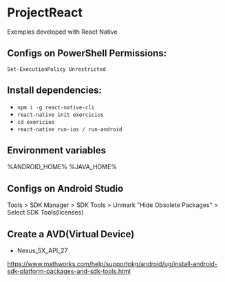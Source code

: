 # ProjectReact
Exemples developed with React Native

## Configs on PowerShell Permissions:

`Set-ExecutionPolicy Unrestricted`

## Install dependencies:

- `npm i -g react-native-cli`
- `react-native init exercicios`
- `cd exericios`
- `react-native run-ios / run-android`

## Environment variables

%ANDROID_HOME%
%JAVA_HOME%

## Configs on Android Studio
Tools > SDK Manager > SDK Tools > Unmark "Hide Obsolete Packages" > Select SDK Tools(licenses)

## Create a AVD(Virtual Device)

- Nexus_5X_API_27

https://www.mathworks.com/help/supportpkg/android/ug/install-android-sdk-platform-packages-and-sdk-tools.html
